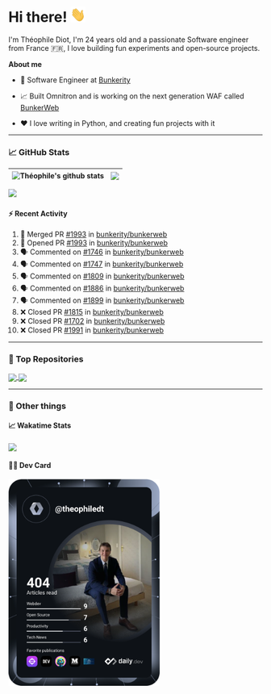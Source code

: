# Hi there! <img src="./wave.gif" width="30px" height="30px" />

I'm Théophile Diot, I'm 24 years old and a passionate Software engineer from France 🇫🇷, I love building fun experiments and open-source projects.

**About me**

- 💼 Software Engineer at [Bunkerity](https://www.bunkerity.com/)

- 📈 Built Omnitron and is working on the next generation WAF called [BunkerWeb](https://www.bunkerweb.io)

- ❤️ I love writing in Python, and creating fun projects with it

---

### 📈 GitHub Stats

| <img align="center" src="https://github-readme-stats.vercel.app/api?username=TheophileDiot&show_icons=true&include_all_commits=true&theme=algolia&hide_border=true&rank_icon=github" alt="Théophile's github stats" /> | <img align="center" src="https://github-readme-stats.vercel.app/api/top-langs/?username=TheophileDiot&layout=compact&theme=algolia&hide_border=true" /> |
| ---------------------------------------------------------------------------------------------------------------------------------------------------------------------------------------------------------------------- | ------------------------------------------------------------------------------------------------------------------------------------------------------- |

![](https://github-readme-activity-graph.vercel.app/graph?username=TheophileDiot&theme=tokyo-night)

#### :zap: Recent Activity

<!--START_SECTION:activity-->
1. 🎉 Merged PR [#1993](https://github.com/bunkerity/bunkerweb/pull/1993) in [bunkerity/bunkerweb](https://github.com/bunkerity/bunkerweb)
2. 💪 Opened PR [#1993](https://github.com/bunkerity/bunkerweb/pull/1993) in [bunkerity/bunkerweb](https://github.com/bunkerity/bunkerweb)
3. 🗣 Commented on [#1746](https://github.com/bunkerity/bunkerweb/pull/1746#issuecomment-2658671030) in [bunkerity/bunkerweb](https://github.com/bunkerity/bunkerweb)
4. 🗣 Commented on [#1747](https://github.com/bunkerity/bunkerweb/pull/1747#issuecomment-2658670766) in [bunkerity/bunkerweb](https://github.com/bunkerity/bunkerweb)
5. 🗣 Commented on [#1809](https://github.com/bunkerity/bunkerweb/pull/1809#issuecomment-2658670320) in [bunkerity/bunkerweb](https://github.com/bunkerity/bunkerweb)
6. 🗣 Commented on [#1886](https://github.com/bunkerity/bunkerweb/pull/1886#issuecomment-2658669914) in [bunkerity/bunkerweb](https://github.com/bunkerity/bunkerweb)
7. 🗣 Commented on [#1899](https://github.com/bunkerity/bunkerweb/pull/1899#issuecomment-2658669063) in [bunkerity/bunkerweb](https://github.com/bunkerity/bunkerweb)
8. ❌ Closed PR [#1815](https://github.com/bunkerity/bunkerweb/pull/1815) in [bunkerity/bunkerweb](https://github.com/bunkerity/bunkerweb)
9. ❌ Closed PR [#1702](https://github.com/bunkerity/bunkerweb/pull/1702) in [bunkerity/bunkerweb](https://github.com/bunkerity/bunkerweb)
10. ❌ Closed PR [#1991](https://github.com/bunkerity/bunkerweb/pull/1991) in [bunkerity/bunkerweb](https://github.com/bunkerity/bunkerweb)
<!--END_SECTION:activity-->

---

### 🔧 Top Repositories

<a href="https://github.com/bunkerity/bunkerweb">
  <img align="center" src="https://github-readme-stats.vercel.app/api/pin/?username=Bunkerity&repo=bunkerweb&theme=algolia" />
</a>
<a href="https://github.com/TheophileDiot/Omnitron">
  <img align="center" src="https://github-readme-stats.vercel.app/api/pin/?username=TheophileDiot&repo=Omnitron&theme=algolia" />
</a>

---

### 🎉 Other things

#### 📈 Wakatime Stats

<a href="https://wakatime.com/@theophile_bunkerity">
  <img align="center" src="https://github-readme-stats.vercel.app/api/wakatime?username=3aa5ce41-c253-43d9-8441-a721e446a45f&layout=compact&theme=algolia" />
</a>

#### 👨‍💻 Dev Card

<a href="https://app.daily.dev/TheophileDt">
  <img src="./devcard.svg" width="300" alt="Théophile Diot's Dev Card"/>
</a>
